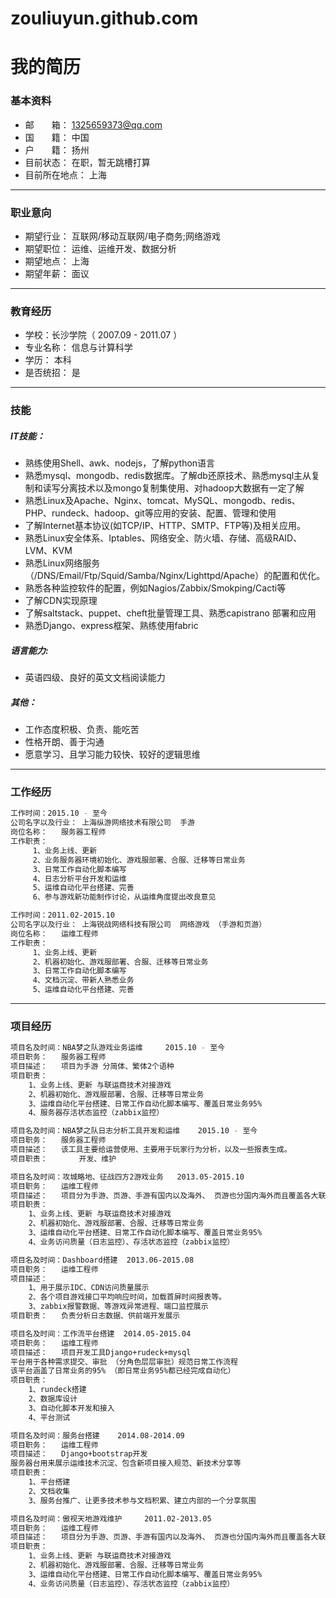 # zouliuyun.github.com

# 我的简历
### 基本资料 
* 邮　　箱： 	1325659373@qq.com 
* 国　　籍： 	中国 	
* 户　　籍： 	扬州 
* 目前状态： 	在职，暂无跳槽打算 	
* 目前所在地点： 	上海 

________________________________________

### 职业意向 
* 期望行业： 	互联网/移动互联网/电子商务;网络游戏 
* 期望职位： 	运维、运维开发、数据分析
* 期望地点： 	上海 
* 期望年薪： 	面议 

________________________________________


### 教育经历 
* 学校：长沙学院（ 2007.09 - 2011.07 ） 
* 专业名称： 	信息与计算科学 	
* 学历： 	本科 	
* 是否统招： 	是 

________________________________________


### 技能
#####  IT技能：
* 熟练使用Shell、awk、nodejs，了解python语言
* 熟悉mysql、mongodb、redis数据库。了解db还原技术、熟悉mysql主从复制和读写分离技术以及mongo复制集使用、对hadoop大数据有一定了解
* 熟悉Linux及Apache、Nginx、tomcat、MySQL、mongodb、redis、PHP、rundeck、hadoop、git等应用的安装、配置、管理和使用
* 了解Internet基本协议(如TCP/IP、HTTP、SMTP、FTP等)及相关应用。
* 熟悉Linux安全体系、Iptables、网络安全、防火墙、存储、高级RAID、LVM、KVM
* 熟悉Linux网络服务（/DNS/Email/Ftp/Squid/Samba/Nginx/Lighttpd/Apache）的配置和优化。
* 熟悉各种监控软件的配置，例如Nagios/Zabbix/Smokping/Cacti等
* 了解CDN实现原理
* 了解saltstack、puppet、cheft批量管理工具、熟悉capistrano 部署和应用
* 熟悉Django、express框架、熟练使用fabric 

#####  语言能力:
* 英语四级、良好的英文文档阅读能力

#####  其他：
* 工作态度积极、负责、能吃苦
* 性格开朗、善于沟通
* 愿意学习、且学习能力较快、较好的逻辑思维

________________________________________

### 工作经历
```sh
工作时间：2015.10 - 至今 
公司名字以及行业： 上海纵游网络技术有限公司 	手游
岗位名称： 	服务器工程师
工作职责： 
	 1、业务上线、更新
	 2、业务服务器环境初始化、游戏服部署、合服、迁移等日常业务
	 3、日常工作自动化脚本编写
	 4、日志分析平台开发和运维
	 5、运维自动化平台搭建、完善 
	 6、参与游戏新功能制作讨论，从运维角度提出改良意见
```
```sh
工作时间：2011.02-2015.10 
公司名字以及行业： 上海锐战网络科技有限公司 	网络游戏 （手游和页游）
岗位名称： 	运维工程师
工作职责： 
	 1、业务上线、更新
	 2、机器初始化、游戏服部署、合服、迁移等日常业务
	 3、日常工作自动化脚本编写
	 4、文档沉淀、带新人熟悉业务
	 5、运维自动化平台搭建、完善 
```

________________________________________
### 项目经历 
```sh
项目名及时间：NBA梦之队游戏业务运维 	2015.10 - 至今
项目职务： 	服务器工程师 
项目描述： 	项目为手游 分简体、繁体2个语种
项目职责： 	
	1、业务上线、更新 与联运商技术对接游戏
	2、机器初始化、游戏服部署、合服、迁移等日常业务
	3、运维自动化平台搭建、日常工作自动化脚本编写、覆盖日常业务95%
	4、服务器存活状态监控（zabbix监控） 
```
```sh
项目名及时间：NBA梦之队日志分析工具开发和运维 	2015.10 - 至今
项目职务： 	服务器工程师 
项目描述： 	该工具主要给运营使用、主要用于玩家行为分析，以及一些报表生成。
项目职责：       开发、维护
```
```sh
项目名及时间：攻城略地、征战四方2游戏业务 	2013.05-2015.10 
项目职务： 	运维工程师 
项目描述： 	项目分为手游、页游、手游有国内以及海外、 页游也分国内海外而且覆盖各大联运商平台、其他也包含腾讯平台
项目职责： 	
	1、业务上线、更新 与联运商技术对接游戏
	2、机器初始化、游戏服部署、合服、迁移等日常业务
	3、运维自动化平台搭建、日常工作自动化脚本编写、覆盖日常业务95%
	4、业务访问质量（日志监控）、存活状态监控（zabbix监控） 
```
```sh
项目名及时间：Dashboard搭建 	2013.06-2015.08 
项目职务： 	运维工程师 
项目描述： 	
	1、用于展示IDC、CDN访问质量展示
	2、各个项目游戏接口平均响应时间，加载首屏时间报表等。
	3、zabbix报警数据、等游戏异常进程、端口监控展示 
项目职责： 	负责分析日志数据、供前端开发展示 
```
```sh
项目名及时间：工作流平台搭建 	2014.05-2015.04 
项目职务： 	运维工程师 
项目描述： 	项目开发工具Django+rudeck+mysql
平台用于各种需求提交、审批 （分角色层层审批）规范日常工作流程
该平台涵盖了日常业务的95% （即日常业务95%都已经完成自动化） 
项目职责： 	
	1、rundeck搭建
	2、数据库设计
	3、自动化脚本开发和接入
	4、平台测试 
```
```sh
项目名及时间：服务台搭建 	2014.08-2014.09 
项目职务： 	运维工程师 
项目描述： 	Django+bootstrap开发
服务器台用来展示运维技术沉淀、包含新项目接入规范、新技术分享等 
项目职责： 	
	1、平台搭建
	2、文档收集
	3、服务台推广、让更多技术参与文档积累、建立内部的一个分享氛围 
```
```sh
项目名及时间：傲视天地游戏维护 	2011.02-2013.05 
项目职务： 	运维工程师 
项目描述： 	项目分为手游、页游、手游有国内以及海外、 页游也分国内海外而且覆盖各大联运商平台、其他也包含腾讯平台 
项目职责： 	
	1、业务上线、更新 与联运商技术对接游戏 
	2、机器初始化、游戏服部署、合服、迁移等日常业务 
	3、运维自动化平台搭建、日常工作自动化脚本编写、覆盖日常业务95% 
	4、业务访问质量（日志监控）、存活状态监控（zabbix监控） 
```
